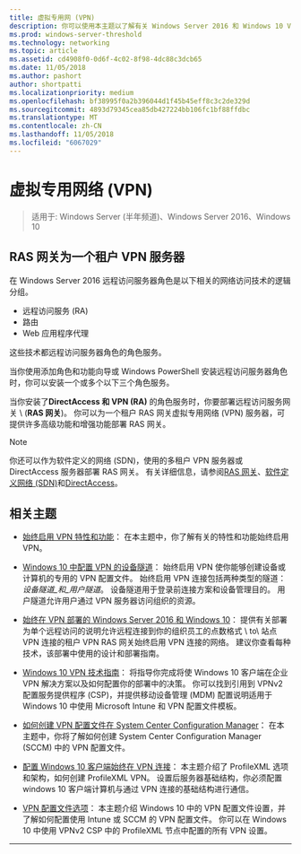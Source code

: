 ```yaml
---
title: 虚拟专用网 (VPN)
description: 你可以使用本主题以了解有关 Windows Server 2016 和 Windows 10 VPN 的特性和功能。
ms.prod: windows-server-threshold
ms.technology: networking
ms.topic: article
ms.assetid: cd4908f0-0d6f-4c02-8f98-4dc88c3dcb65
ms.date: 11/05/2018
ms.author: pashort
author: shortpatti
ms.localizationpriority: medium
ms.openlocfilehash: bf38995f0a2b396044d1f45b45eff8c3c2de329d
ms.sourcegitcommit: 4893d79345cea85db427224bb106fc1bf88ffdbc
ms.translationtype: MT
ms.contentlocale: zh-CN
ms.lasthandoff: 11/05/2018
ms.locfileid: "6067029"
---
```

# 虚拟专用网络 \(VPN\)

>适用于: Windows Server (半年频道)、Windows Server 2016、Windows 10

## RAS 网关为一个租户 VPN 服务器

在 Windows Server 2016 远程访问服务器角色是以下相关的网络访问技术的逻辑分组。

- 远程访问服务 (RA)
- 路由
- Web 应用程序代理

这些技术都远程访问服务器角色的角色服务。

当你使用添加角色和功能向导或 Windows PowerShell 安装远程访问服务器角色时，你可以安装一个或多个以下三个角色服务。

当你安装了**DirectAccess 和 VPN (RA)** 的角色服务时，你要部署远程访问服务网关 \ (**RAS 网关**\)。 你可以为一个租户 RAS 网关虚拟专用网络 \(VPN\) 服务器，可提供许多高级功能和增强功能部署 RAS 网关。

>[!NOTE]
>你还可以作为软件定义的网络 \(SDN\)，使用的多租户 VPN 服务器或 DirectAccess 服务器部署 RAS 网关。 有关详细信息，请参阅[RAS 网关](https://docs.microsoft.com/windows-server/remote/remote-access/ras-gateway/ras-gateway)、[软件定义网络 (SDN)](https://docs.microsoft.com/windows-server/networking/sdn/software-defined-networking)和[DirectAccess](https://docs.microsoft.com/windows-server/remote/remote-access/directaccess/directaccess)。

## 相关主题
- [始终启用 VPN 特性和功能](vpn-map-da.md)： 在本主题中，你了解有关的特性和功能始终启用 VPN。 

- [Windows 10 中配置 VPN 的设备隧道](vpn-device-tunnel-config.md)： 始终启用 VPN 使你能够创建设备或计算机的专用的 VPN 配置文件。 始终启用 VPN 连接包括两种类型的隧道：_设备隧道_和_用户隧道_。 设备隧道用于登录前连接方案和设备管理目的。 用户隧道允许用户通过 VPN 服务器访问组织的资源。

- [始终在 VPN 部署的 Windows Server 2016 和 Windows 10](always-on-vpn/deploy/always-on-vpn-deploy.md)： 提供有关部署为单个远程访问的说明允许远程连接到你的组织员工的点数格式 \ to\ 站点 VPN 连接的租户 VPN RAS 网关始终启用 VPN 连接的网络。 建议你查看每种技术，该部署中使用的设计和部署指南。

- [Windows 10 VPN 技术指南](https://docs.microsoft.com/windows/access-protection/vpn/vpn-guide)： 将指导你完成将使 Windows 10 客户端在企业 VPN 解决方案以及如何配置你的部署中的决策。 你可以找到引用到 VPNv2 配置服务提供程序 (CSP)，并提供移动设备管理 (MDM) 配置说明适用于 Windows 10 中使用 Microsoft Intune 和 VPN 配置文件模板。

- [如何创建 VPN 配置文件在 System Center Configuration Manager](https://docs.microsoft.com/sccm/protect/deploy-use/create-vpn-profiles)： 在本主题中，你将了解如何创建 System Center Configuration Manager (SCCM) 中的 VPN 配置文件。

- [配置 Windows 10 客户端始终在 VPN 连接](https://docs.microsoft.com/windows-server/remote/remote-access/vpn/always-on-vpn/deploy/vpn-deploy-client-vpn-connections)： 本主题介绍了 ProfileXML 选项和架构，如何创建 ProfileXML VPN。 设置后服务器基础结构，你必须配置 windows 10 客户端计算机与通过 VPN 连接的基础结构进行通信。 

- [VPN 配置文件选项](https://docs.microsoft.com/windows/access-protection/vpn/vpn-profile-options)： 本主题介绍 Windows 10 中的 VPN 配置文件设置，并了解如何配置使用 Intune 或 SCCM 的 VPN 配置文件。 你可以在 Windows 10 中使用 VPNv2 CSP 中的 ProfileXML 节点中配置的所有 VPN 设置。

---